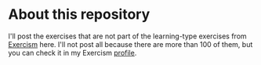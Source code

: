# About this repository

I'll post the exercises that are not part of the learning-type exercises from [Exercism](https://exercism.org/tracks/elixir) here. I'll not post all because there are more than 100 of them, but you can check it in my Exercism [profile](https://exercism.org/profiles/Vinocis).
